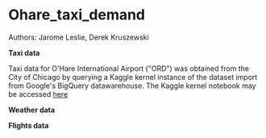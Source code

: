 # Ohare_taxi_demand

Authors: Jarome Leslie, Derek Kruszewski


**Taxi data**

Taxi data for O'Hare International Airport ("ORD") was obtained from the City of Chicago by querying a Kaggle kernel instance of the dataset import from Google's BigQuery datawarehouse. The Kaggle kernel notebook may be accessed [here](https://www.kaggle.com/jleslie246/how-to-query-the-chicago-taxi-dataset?scriptVersionId=29149543)

**Weather data**


**Flights data**
